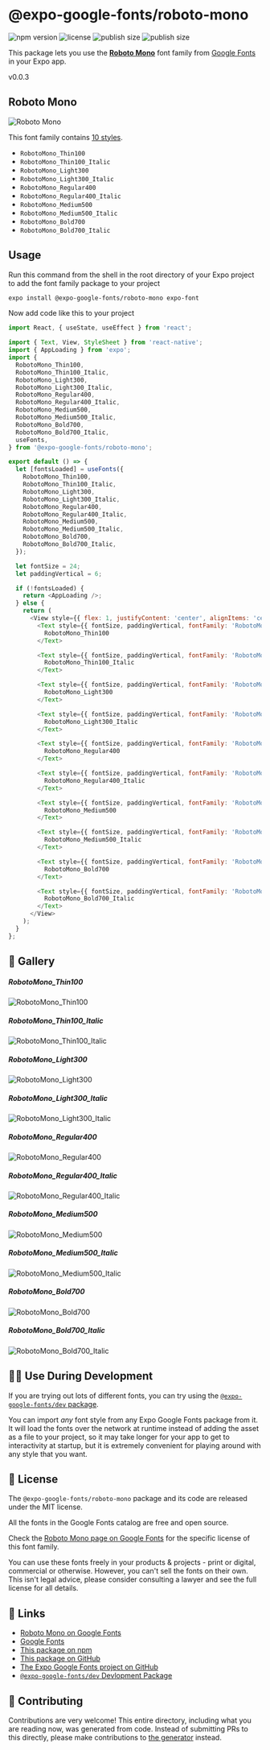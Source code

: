 # @expo-google-fonts/roboto-mono

![npm version](https://flat.badgen.net/npm/v/@expo-google-fonts/roboto-mono)
![license](https://flat.badgen.net/github/license/expo/google-fonts)
![publish size](https://flat.badgen.net/packagephobia/install/@expo-google-fonts/roboto-mono)
![publish size](https://flat.badgen.net/packagephobia/publish/@expo-google-fonts/roboto-mono)

This package lets you use the [**Roboto Mono**](https://fonts.google.com/specimen/Roboto+Mono) font family from [Google Fonts](https://fonts.google.com/) in your Expo app.

v0.0.3

## Roboto Mono

![Roboto Mono](./font-family.png)

This font family contains [10 styles](#-gallery).

- `RobotoMono_Thin100`
- `RobotoMono_Thin100_Italic`
- `RobotoMono_Light300`
- `RobotoMono_Light300_Italic`
- `RobotoMono_Regular400`
- `RobotoMono_Regular400_Italic`
- `RobotoMono_Medium500`
- `RobotoMono_Medium500_Italic`
- `RobotoMono_Bold700`
- `RobotoMono_Bold700_Italic`

## Usage

Run this command from the shell in the root directory of your Expo project to add the font family package to your project
```sh
expo install @expo-google-fonts/roboto-mono expo-font
```

Now add code like this to your project
```js
import React, { useState, useEffect } from 'react';

import { Text, View, StyleSheet } from 'react-native';
import { AppLoading } from 'expo';
import {
  RobotoMono_Thin100,
  RobotoMono_Thin100_Italic,
  RobotoMono_Light300,
  RobotoMono_Light300_Italic,
  RobotoMono_Regular400,
  RobotoMono_Regular400_Italic,
  RobotoMono_Medium500,
  RobotoMono_Medium500_Italic,
  RobotoMono_Bold700,
  RobotoMono_Bold700_Italic,
  useFonts,
} from '@expo-google-fonts/roboto-mono';

export default () => {
  let [fontsLoaded] = useFonts({
    RobotoMono_Thin100,
    RobotoMono_Thin100_Italic,
    RobotoMono_Light300,
    RobotoMono_Light300_Italic,
    RobotoMono_Regular400,
    RobotoMono_Regular400_Italic,
    RobotoMono_Medium500,
    RobotoMono_Medium500_Italic,
    RobotoMono_Bold700,
    RobotoMono_Bold700_Italic,
  });

  let fontSize = 24;
  let paddingVertical = 6;

  if (!fontsLoaded) {
    return <AppLoading />;
  } else {
    return (
      <View style={{ flex: 1, justifyContent: 'center', alignItems: 'center' }}>
        <Text style={{ fontSize, paddingVertical, fontFamily: 'RobotoMono_Thin100' }}>
          RobotoMono_Thin100
        </Text>

        <Text style={{ fontSize, paddingVertical, fontFamily: 'RobotoMono_Thin100_Italic' }}>
          RobotoMono_Thin100_Italic
        </Text>

        <Text style={{ fontSize, paddingVertical, fontFamily: 'RobotoMono_Light300' }}>
          RobotoMono_Light300
        </Text>

        <Text style={{ fontSize, paddingVertical, fontFamily: 'RobotoMono_Light300_Italic' }}>
          RobotoMono_Light300_Italic
        </Text>

        <Text style={{ fontSize, paddingVertical, fontFamily: 'RobotoMono_Regular400' }}>
          RobotoMono_Regular400
        </Text>

        <Text style={{ fontSize, paddingVertical, fontFamily: 'RobotoMono_Regular400_Italic' }}>
          RobotoMono_Regular400_Italic
        </Text>

        <Text style={{ fontSize, paddingVertical, fontFamily: 'RobotoMono_Medium500' }}>
          RobotoMono_Medium500
        </Text>

        <Text style={{ fontSize, paddingVertical, fontFamily: 'RobotoMono_Medium500_Italic' }}>
          RobotoMono_Medium500_Italic
        </Text>

        <Text style={{ fontSize, paddingVertical, fontFamily: 'RobotoMono_Bold700' }}>
          RobotoMono_Bold700
        </Text>

        <Text style={{ fontSize, paddingVertical, fontFamily: 'RobotoMono_Bold700_Italic' }}>
          RobotoMono_Bold700_Italic
        </Text>
      </View>
    );
  }
};

```

## 🔡 Gallery

##### RobotoMono_Thin100
![RobotoMono_Thin100](./e54b0e2606a8e454e92c100a791d8b71811e052d42fe4b32896466b8f0be270e.ttf.png)

##### RobotoMono_Thin100_Italic
![RobotoMono_Thin100_Italic](./3eb07be624d5ec7a80bcb5820f19fe80008142212ee07cfa2bf9a5b70f94a6a2.ttf.png)

##### RobotoMono_Light300
![RobotoMono_Light300](./1c9d3d466aab107a76ff737ac20edaf327476dbcc6c6dbd77a00094bc79727bf.ttf.png)

##### RobotoMono_Light300_Italic
![RobotoMono_Light300_Italic](./0f72866d63d772ac722b847dfc2d8ae72d00e74b69f1b95374f6f71677a4cb05.ttf.png)

##### RobotoMono_Regular400
![RobotoMono_Regular400](./e3284818a33743fb9474240557d229c111ec2b584d14913e5d32af7b74487458.ttf.png)

##### RobotoMono_Regular400_Italic
![RobotoMono_Regular400_Italic](./3d8daba697d824c67c2e385af80a546763d80262785e6adb2e681c714782fb22.ttf.png)

##### RobotoMono_Medium500
![RobotoMono_Medium500](./c451bd3c919883e57c526d2c2bfa3e98dfd63411a8b872828891908ba78ad63b.ttf.png)

##### RobotoMono_Medium500_Italic
![RobotoMono_Medium500_Italic](./e78535fb7ee0b0f96d74454e5c73e28c62d48423449a97f0d749ec7c920fa921.ttf.png)

##### RobotoMono_Bold700
![RobotoMono_Bold700](./107b5dac259223182470928048382c0cef0d4b668d0775ac03c0a44c847ea2c7.ttf.png)

##### RobotoMono_Bold700_Italic
![RobotoMono_Bold700_Italic](./6551cac967c818689406cd0ca591d8a251a88cbff6790b5ea3c0e3aa2f541668.ttf.png)


## 👩‍💻 Use During Development

If you are trying out lots of different fonts, you can try using the [`@expo-google-fonts/dev` package](https://github.com/expo/google-fonts/tree/master/font-packages/dev#readme).

You can import *any* font style from any Expo Google Fonts package from it. It will load the fonts
over the network at runtime instead of adding the asset as a file to your project, so it may take longer
for your app to get to interactivity at startup, but it is extremely convenient
for playing around with any style that you want.

## 📖 License

The `@expo-google-fonts/roboto-mono` package and its code are released under the MIT license.

All the fonts in the Google Fonts catalog are free and open source.

Check the [Roboto Mono page on Google Fonts](https://fonts.google.com/specimen/Roboto+Mono) for the specific license of this font family.

You can use these fonts freely in your products & projects - print or digital, commercial or otherwise. However, you can't sell the fonts on their own. This isn't legal advice, please consider consulting a lawyer and see the full license for all details.

## 🔗 Links

- [Roboto Mono on Google Fonts](https://fonts.google.com/specimen/Roboto+Mono)
- [Google Fonts](https://fonts.google.com/)
- [This package on npm](https://www.npmjs.com/package/@expo-google-fonts/roboto-mono)
- [This package on GitHub](https://github.com/expo/google-fonts/tree/master/font-packages/roboto-mono)
- [The Expo Google Fonts project on GitHub](https://github.com/expo/google-fonts)
- [`@expo-google-fonts/dev` Devlopment Package](https://github.com/expo/google-fonts/tree/master/font-packages/dev)


## 🤝 Contributing

Contributions are very welcome! This entire directory, including what you are reading now, was generated from code. Instead of submitting PRs to this directly, please make contributions to [the generator](https://github.com/expo/google-fonts/tree/master/packages/generator) instead.
